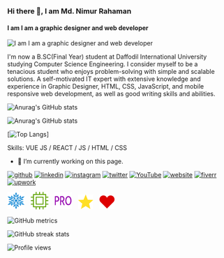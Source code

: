 ### Hi there 👋, I am Md. Nimur Rahaman
#### I am I am a graphic designer and web developer
![I am I am a graphic designer and web developer](https://raw.githubusercontent.com/sagar-viradiya/sagar-viradiya/master/resources/banner.png)

I'm now a B.SC(Final Year) student at Daffodil International University studying Computer Science Engineering. I consider myself to be a tenacious student who enjoys problem-solving with simple and scalable solutions. A self-motivated IT expert with extensive knowledge and experience in Graphic Designer,  HTML, CSS, JavaScript, and mobile responsive web development, as well as good writing skills and abilities.

![Anurag's GitHub stats](https://github-readme-stats.vercel.app/api?username=nimurrahman2140&show_icons=true&theme=radical)

![Anurag's GitHub stats](https://github-readme-stats.vercel.app/api?username=nimurrahman2140&hide=contribs,prs)

[![Top Langs](https://github-readme-stats.vercel.app/api/top-langs/?username=nimurrahman2140&layout=compact)]



Skills: VUE JS / REACT / JS / HTML / CSS

- 🔭 I’m currently working on this page. 


[<img src='https://cdn.jsdelivr.net/npm/simple-icons@3.0.1/icons/github.svg' alt='github' height='40'>](https://github.com/nimurrahman2140)  [<img src='https://cdn.jsdelivr.net/npm/simple-icons@3.0.1/icons/linkedin.svg' alt='linkedin' height='40'>](https://www.linkedin.com/in/md-nimur-rahman/)  [<img src='https://cdn.jsdelivr.net/npm/simple-icons@3.0.1/icons/instagram.svg' alt='instagram' height='40'>](https://www.instagram.com/_livegraphic_/)  [<img src='https://cdn.jsdelivr.net/npm/simple-icons@3.0.1/icons/twitter.svg' alt='twitter' height='40'>](https://twitter.com/rahaman_nimur)  [<img src='https://cdn.jsdelivr.net/npm/simple-icons@3.0.1/icons/youtube.svg' alt='YouTube' height='40'>](https://www.youtube.com/channel/UC4PLxRh1VYB7vkPuXAlOKsQ)  [<img src='https://cdn.jsdelivr.net/npm/simple-icons@3.0.1/icons/icloud.svg' alt='website' height='40'>](https://livegraphic.me/)  [<img src='https://cdn.jsdelivr.net/npm/simple-icons@3.0.1/icons/fiverr.svg' alt='fiverr' height='40'>](https://www.fiverr.com/naimurrahaman58)  [<img src='https://cdn.jsdelivr.net/npm/simple-icons@3.0.1/icons/upwork.svg' alt='upwork' height='40'>](https://www.upwork.com/freelancers/~0170e04718309fd910)  

<a href='https://archiveprogram.github.com/'><img src='https://raw.githubusercontent.com/acervenky/animated-github-badges/master/assets/acbadge.gif' width='40' height='40'></a> <a href='https://docs.github.com/en/developers'><img src='https://raw.githubusercontent.com/acervenky/animated-github-badges/master/assets/devbadge.gif' width='40' height='40'></a> <a href='https://github.com/pricing'><img src='https://raw.githubusercontent.com/acervenky/animated-github-badges/master/assets/pro.gif' width='40' height='40'></a> <a href='https://stars.github.com/'><img src='https://raw.githubusercontent.com/acervenky/animated-github-badges/master/assets/starbadge.gif' width='35' height='35'></a> <a href='https://docs.github.com/en/github/supporting-the-open-source-community-with-github-sponsors'><img src='https://raw.githubusercontent.com/acervenky/animated-github-badges/master/assets/sponsorbadge.gif' width='35' height='35'></a> 

![GitHub metrics](https://metrics.lecoq.io/nimurrahman2140)  

![GitHub streak stats](https://github-readme-streak-stats.herokuapp.com/?user=nimurrahman2140)  

![Profile views](https://gpvc.arturio.dev/nimurrahman2140)  
